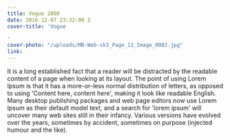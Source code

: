 ```yaml
---
title: Vogue 2008
date: 2016-12-07 23:32:00 Z
cover-title: 'Vogue

'
cover-photo: "/uploads/MB-Web-sk3_Page_11_Image_0002.jpg"
link: 
---
```


It is a long established fact that a reader will be distracted by the readable content of a page when looking at its layout. The point of using Lorem Ipsum is that it has a more-or-less normal distribution of letters, as opposed to using 'Content here, content here', making it look like readable English. Many desktop publishing packages and web page editors now use Lorem Ipsum as their default model text, and a search for 'lorem ipsum' will uncover many web sites still in their infancy. Various versions have evolved over the years, sometimes by accident, sometimes on purpose (injected humour and the like).